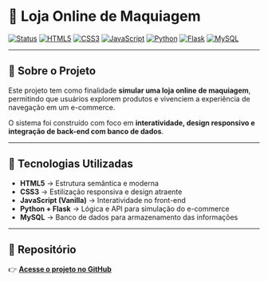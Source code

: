 # 💄 Loja Online de Maquiagem

[![Status](https://img.shields.io/badge/Status-Concluído-brightgreen?style=flat-square)]()
[![HTML5](https://img.shields.io/badge/HTML5-E34F26?logo=html5&logoColor=fff&style=flat-square)](https://developer.mozilla.org/pt-BR/docs/Web/HTML)
[![CSS3](https://img.shields.io/badge/CSS3-1572B6?logo=css3&logoColor=fff&style=flat-square)](https://developer.mozilla.org/pt-BR/docs/Web/CSS)
[![JavaScript](https://img.shields.io/badge/JavaScript-F7DF1E?logo=javascript&logoColor=000&style=flat-square)](https://developer.mozilla.org/pt-BR/docs/Web/JavaScript)
[![Python](https://img.shields.io/badge/Python-3776AB?logo=python&logoColor=fff&style=flat-square)](https://www.python.org/)
[![Flask](https://img.shields.io/badge/Flask-000?logo=flask&logoColor=fff&style=flat-square)](https://flask.palletsprojects.com/)
[![MySQL](https://img.shields.io/badge/MySQL-4479A1?logo=mysql&logoColor=fff&style=flat-square)](https://www.mysql.com/)

---

## 📌 Sobre o Projeto
Este projeto tem como finalidade **simular uma loja online de maquiagem**, permitindo que usuários explorem produtos e vivenciem a experiência de navegação em um e-commerce.  

O sistema foi construído com foco em **interatividade, design responsivo e integração de back-end com banco de dados**.  

---

## 🚀 Tecnologias Utilizadas
- **HTML5** → Estrutura semântica e moderna  
- **CSS3** → Estilização responsiva e design atraente  
- **JavaScript (Vanilla)** → Interatividade no front-end  
- **Python + Flask** → Lógica e API para simulação do e-commerce  
- **MySQL** → Banco de dados para armazenamento das informações  

---

## 🔗 Repositório
👉 [**Acesse o projeto no GitHub**](https://github.com/gilbran-ifrn/enapne)

